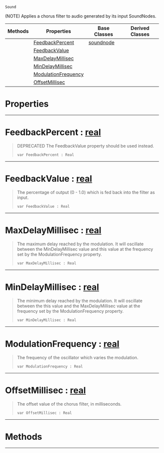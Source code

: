  `Sound`

(NOTE) Applies a chorus filter to audio generated by its input SoundNodes.

|Methods|Properties|Base Classes|Derived Classes|
|---|---|---|---|
| |[ FeedbackPercent](https://github.com/PlasmaEngine/PlasmaDocs/tree/master/docs/C%2B%2B/code_reference/class_reference/chorusnode.markdown#feedbackpercent-plasma-eng)|[soundnode](https://github.com/PlasmaEngine/PlasmaDocs/tree/master/docs/C%2B%2B/code_reference/class_reference/soundnode.markdown)| |
| |[ FeedbackValue](https://github.com/PlasmaEngine/PlasmaDocs/tree/master/docs/C%2B%2B/code_reference/class_reference/chorusnode.markdown#feedbackvalue-plasma-engin)| | |
| |[ MaxDelayMillisec](https://github.com/PlasmaEngine/PlasmaDocs/tree/master/docs/C%2B%2B/code_reference/class_reference/chorusnode.markdown#maxdelaymillisec-plasma-en)| | |
| |[ MinDelayMillisec](https://github.com/PlasmaEngine/PlasmaDocs/tree/master/docs/C%2B%2B/code_reference/class_reference/chorusnode.markdown#mindelaymillisec-plasma-en)| | |
| |[ ModulationFrequency](https://github.com/PlasmaEngine/PlasmaDocs/tree/master/docs/C%2B%2B/code_reference/class_reference/chorusnode.markdown#modulationfrequency-plasma)| | |
| |[ OffsetMillisec](https://github.com/PlasmaEngine/PlasmaDocs/tree/master/docs/C%2B%2B/code_reference/class_reference/chorusnode.markdown#offsetmillisec-plasma-engi)| | |


 #  Properties


---  
 #  FeedbackPercent : [real](https://github.com/PlasmaEngine/PlasmaDocs/tree/master/docs/C%2B%2B/code_reference/lightning_base_types/real.markdown)

> DEPRECATED The FeedbackValue property should be used instead.
> ``` lang=cpp, name=Lightning
> var FeedbackPercent : Real


---  
 #  FeedbackValue : [real](https://github.com/PlasmaEngine/PlasmaDocs/tree/master/docs/C%2B%2B/code_reference/lightning_base_types/real.markdown)

> The percentage of output (0 - 1.0) which is fed back into the filter as input.
> ``` lang=cpp, name=Lightning
> var FeedbackValue : Real


---  
 #  MaxDelayMillisec : [real](https://github.com/PlasmaEngine/PlasmaDocs/tree/master/docs/C%2B%2B/code_reference/lightning_base_types/real.markdown)

> The maximum delay reached by the modulation. It will oscillate between the MinDelayMillisec value and this value at the frequency set by the ModulationFrequency property.
> ``` lang=cpp, name=Lightning
> var MaxDelayMillisec : Real


---  
 #  MinDelayMillisec : [real](https://github.com/PlasmaEngine/PlasmaDocs/tree/master/docs/C%2B%2B/code_reference/lightning_base_types/real.markdown)

> The minimum delay reached by the modulation. It will oscillate between the this value and the MaxDelayMillisec value at the frequency set by the ModulationFrequency property.
> ``` lang=cpp, name=Lightning
> var MinDelayMillisec : Real


---  
 #  ModulationFrequency : [real](https://github.com/PlasmaEngine/PlasmaDocs/tree/master/docs/C%2B%2B/code_reference/lightning_base_types/real.markdown)

> The frequency of the oscillator which varies the modulation.
> ``` lang=cpp, name=Lightning
> var ModulationFrequency : Real


---  
 #  OffsetMillisec : [real](https://github.com/PlasmaEngine/PlasmaDocs/tree/master/docs/C%2B%2B/code_reference/lightning_base_types/real.markdown)

> The offset value of the chorus filter, in milliseconds.
> ``` lang=cpp, name=Lightning
> var OffsetMillisec : Real


---  
 #  Methods


---  
 

 